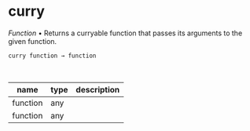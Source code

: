 # curry

_Function_ &bull; Returns a curryable function that passes its arguments to the given function.

<pre><code>curry function &rarr; function</code></pre>
<br>

| name | type | description |
|------|------|-------------|
|function|any||
|function|any||



